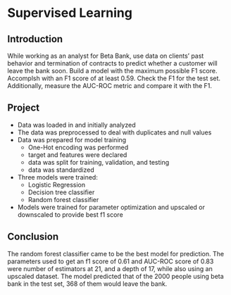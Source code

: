 # Supervised Learning 
## Introduction
While working as an analyst for Beta Bank, use data on clients’ past behavior and termination of contracts to predict whether a customer will leave the bank soon. Build a model with the maximum possible F1 score. Accomplsh with an F1 score of at least 0.59. Check the F1 for the test set. Additionally, measure the AUC-ROC metric and compare it with the F1.
## Project
- Data was loaded in and initially analyzed
- The data was preprocessed to deal with duplicates and null values
- Data was prepared for model training
  - One-Hot encoding was performed
  - target and features were declared
  - data was split for training, validation, and testing
  - data was standardized
- Three models were trained:
  - Logistic Regression
  - Decision tree classifier 
  - Random forest classifier
- Models were trained for parameter optimization and upscaled or downscaled to provide best f1 score
## Conclusion
The random forest classifier came to be the best model for prediction. The parameters used to get an f1 score of 0.61 and AUC-ROC score of 0.83 were number of estimators at 21, and a depth of 17, while also using an upscaled dataset. The model predicted that of the 2000 people using beta bank in the test set, 368 of them would leave the bank.
